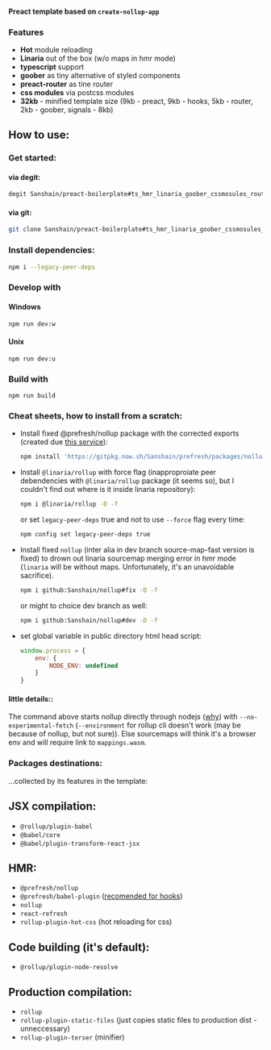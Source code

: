 
#### Preact template based on `create-nollup-app`

### Features


- **Hot** module reloading
- **Linaria** out of the box (w/o maps in hmr mode)
- **typescript** support
- **goober** as tiny alternative of styled components
- **preact-router** as tine router
- **css modules** via postcss modules
- **32kb** - minified template size (9kb - preact, 9kb - hooks, 5kb - router, 2kb - goober, signals - 8kb)


## How to use: 

### Get started:

#### via degit:

```sh
degit Sanshain/preact-boilerplate#ts_hmr_linaria_goober_cssmosules_routes
```

#### via git: 

```sh
git clone Sanshain/preact-boilerplate#ts_hmr_linaria_goober_cssmosules_routes && cd preact-boilerplate && rm -r .git && git init
```

### Install dependencies: 

```sh
npm i --legacy-peer-deps
```

### Develop with

#### Windows

```
npm run dev:w
```

#### Unix

```
npm run dev:u
```

### Build with
```
npm run build
```


### Cheat sheets, how to install from a scratch:


- Install fixed @prefresh/nollup package with the corrected exports (created due [this service](https://gitpkg.vercel.app/about)):

    ```sh
    npm install 'https://gitpkg.now.sh/Sanshain/prefresh/packages/nollup?main' -D
    ```

- Install `@linaria/rollup` with force flag (inapproproiate peer debendencies with `@linaria/rollup` package (it seems so), but I couldn't find out where is it inside linaria repository):

    ```sh
    npm i @linaria/rollup -D -f
    ```

    or set `legacy-peer-deps` true and not to use `--force` flag every time:

    ```sh
    npm config set legacy-peer-deps true
    ```

- Install fixed `nollup` (inter alia in dev branch source-map-fast version is fixed) to drown out linaria sourcemap merging error in hmr mode (`linaria` will be without maps. Unfortunately, it's an unavoidable sacrifice). 

    ```sh
    npm i github:Sanshain/nollup#fix -D -f    
    ```
    or might to choice dev branch  as well: 
    ```sh
    npm i github:Sanshain/nollup#dev -D -f    
    ```    

- set global variable in public directory html head script: 

    ```js
    window.process = {
        env: {
            NODE_ENV: undefined
        }
    }    
    ```



#### little details::

The command above starts nollup directly through nodejs ([why](https://github.com/nodejs/node/issues/45580)) with `--no-experimental-fetch` (`--environment` for rollup cli doesn't work (may be because of nollup, but not sure)). Else sourcemaps will think it's a browser env and will require link to `mappings.wasm`.



### Packages destinations: 

...collected by its features in the template:

## JSX compilation: 

- `@rollup/plugin-babel`
- `@babel/core`
- `@babel/plugin-transform-react-jsx`

## HMR:

- `@prefresh/nollup`
- `@prefresh/babel-plugin` ([recomended for hooks](https://github.com/Sanshain/prefresh/tree/main/packages/nollup#using-hooks))
- `nollup`
- `react-refresh`
- `rollup-plugin-hot-css` (hot reloading for css)


## Code building (it's default): 

- `@rollup/plugin-node-resolve`

## Production compilation: 

- `rollup`
- `rollup-plugin-static-files` (just copies static files to production dist - unneccessary)
- `rollup-plugin-terser` (minifier)
